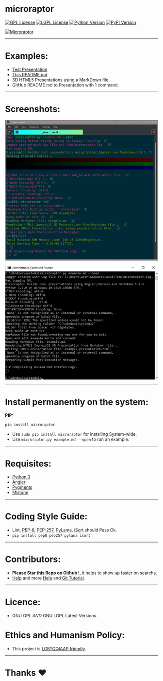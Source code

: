 # microraptor

[![GPL License](http://img.shields.io/badge/license-GPL-blue.svg)](http://opensource.org/licenses/GPL-3.0)
[![LGPL License](http://img.shields.io/badge/license-LGPL-blue.svg)](http://opensource.org/licenses/LGPL-3.0)
[![Python Version](https://img.shields.io/badge/Python-3-brightgreen.svg)](http://python.org)
[![PyPI Version](https://img.shields.io/pypi/v/microraptor.svg)](https://pypi.python.org/pypi/microraptor)

[![Microraptor](http://img.youtube.com/vi/-fyxUxGdrns/0.jpg)](http://www.youtube.com/watch?v=-fyxUxGdrns)

-----

# Examples:

- [Test Presentation](http://htmlpreview.github.io/?https://github.com/juancarlospaco/microraptor/blob/master/test-presentation.html)
- [This README.md](http://htmlpreview.github.io/?https://github.com/juancarlospaco/microraptor/blob/master/README-presentation.html)
- 3D HTML5 Presentations using a MarkDown file.
- GitHub README.md to Presentation with 1 command.

-----

# Screenshots:

![Microraptor on Linux](https://raw.githubusercontent.com/juancarlospaco/microraptor/master/microraptor-linux.jpg "Microraptor on Linux")


![Microraptor on Windows](https://raw.githubusercontent.com/juancarlospaco/microraptor/master/microraptor-windows.jpg "Microraptor on Windows")

-----

# Install permanently on the system:

**PIP:**
```bash
pip install microraptor
```
- Use `sudo pip install microraptor` for installing System-wide.
- Use `microraptor.py example.md --open` to run an example.

-----

# Requisites:

- [Python 3](https://www.python.org "Python Homepage")
- [Angler](https://github.com/juancarlospaco/anglerfish)
- [Pygments](http://pygments.org)
- [Mistune](http://mistune.readthedocs.io)

-----

# Coding Style Guide:

- Lint, [PEP-8](https://www.python.org/dev/peps/pep-0008), [PEP-257](https://www.python.org/dev/peps/pep-0257), [PyLama](https://github.com/klen/pylama#-pylama), [iSort](https://github.com/timothycrosley/isort) should Pass Ok. 
- `pip install pep8 pep257 pylama isort`

-----

# Contributors:

- **Please Star this Repo on Github !**, it helps to show up faster on searchs.
- [Help](https://help.github.com/articles/using-pull-requests) and more [Help](https://help.github.com/articles/fork-a-repo) and [Git Tutorial](https://try.github.io).

-----

# Licence:

- GNU GPL *AND* GNU LGPL Latest Versions.

# Ethics and Humanism Policy:

- This project is [LGBTQQIAAP friendly](http://www.urbandictionary.com/define.php?term=LGBTQQIAAP "Whats LGBTQQIAAP").

-----

<h1>Thanks &hearts;</h1>
